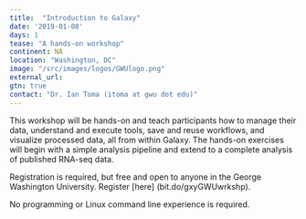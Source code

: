 ```yaml
---
title:  "Introduction to Galaxy"
date: '2019-01-08'
days: 1
tease: "A hands-on workshop" 
continent: NA
location: "Washington, DC"
image: "/src/images/logos/GWUlogo.png"
external_url: 
gtn: true
contact: "Dr. Ian Toma (itoma at gwu dot edu)"
---
```


This workshop will be hands-on and teach participants how to manage their data, understand and execute tools, save and reuse workflows, and visualize processed data, all from within Galaxy. The hands-on exercises will begin with a simple analysis pipeline and extend to a complete analysis of published RNA-seq data.

Registration is required, but free and open to anyone in the George Washington University. Register [here] (bit.do/gxyGWUwrkshp).

No programming or Linux command line experience is required.

